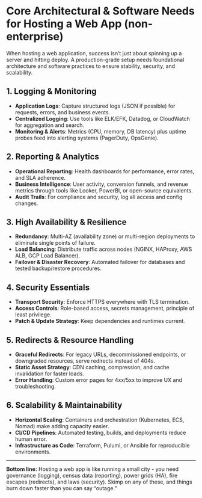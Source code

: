 # Core Architectural & Software Needs for Hosting a Web App (non-enterprise)

When hosting a web application, success isn’t just about spinning up a server and hitting deploy. A production-grade setup needs foundational architecture and software practices to ensure stability, security, and scalability.

## 1. Logging & Monitoring

- **Application Logs**: Capture structured logs (JSON if possible) for requests, errors, and business events.  
- **Centralized Logging**: Use tools like ELK/EFK, Datadog, or CloudWatch for aggregation and search.  
- **Monitoring & Alerts**: Metrics (CPU, memory, DB latency) plus uptime probes feed into alerting systems (PagerDuty, OpsGenie).

## 2. Reporting & Analytics

- **Operational Reporting**: Health dashboards for performance, error rates, and SLA adherence.  
- **Business Intelligence**: User activity, conversion funnels, and revenue metrics through tools like Looker, PowerBI, or open-source equivalents.  
- **Audit Trails**: For compliance and security, log all access and config changes.

## 3. High Availability & Resilience

- **Redundancy**: Multi-AZ (availability zone) or multi-region deployments to eliminate single points of failure.  
- **Load Balancing**: Distribute traffic across nodes (NGINX, HAProxy, AWS ALB, GCP Load Balancer).  
- **Failover & Disaster Recovery**: Automated failover for databases and tested backup/restore procedures.

## 4. Security Essentials

- **Transport Security**: Enforce HTTPS everywhere with TLS termination.  
- **Access Controls**: Role-based access, secrets management, principle of least privilege.  
- **Patch & Update Strategy**: Keep dependencies and runtimes current.

## 5. Redirects & Resource Handling

- **Graceful Redirects**: For legacy URLs, decommissioned endpoints, or downgraded resources, serve redirects instead of 404s.  
- **Static Asset Strategy**: CDN caching, compression, and cache invalidation for faster loads.  
- **Error Handling**: Custom error pages for 4xx/5xx to improve UX and troubleshooting.

## 6. Scalability & Maintainability

- **Horizontal Scaling**: Containers and orchestration (Kubernetes, ECS, Nomad) make adding capacity easier.  
- **CI/CD Pipelines**: Automated testing, builds, and deployments reduce human error.  
- **Infrastructure as Code**: Terraform, Pulumi, or Ansible for reproducible environments.

---

**Bottom line:** Hosting a web app is like running a small city - you need governance (logging), census data (reporting), power grids (HA), fire escapes (redirects), and laws (security). Skimp on any of these, and things burn down faster than you can say “outage.”
